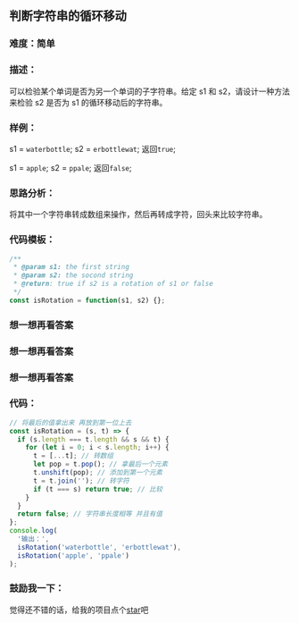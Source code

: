 ## 判断字符串的循环移动

### 难度：简单

### 描述：

可以检验某个单词是否为另一个单词的子字符串。给定 s1 和 s2，请设计一种方法来检验 s2 是否为 s1 的循环移动后的字符串。

### 样例：

s1 = `waterbottle`;
s2 = `erbottlewat`;
返回`true`;

s1 = `apple`;
s2 = `ppale`;
返回`false`;

### 思路分析：

将其中一个字符串转成数组来操作，然后再转成字符，回头来比较字符串。

### 代码模板：

```js
/**
 * @param s1: the first string
 * @param s2: the socond string
 * @return: true if s2 is a rotation of s1 or false
 */
const isRotation = function(s1, s2) {};
```

### 想一想再看答案

### 想一想再看答案

### 想一想再看答案

### 代码：

```js
// 将最后的值拿出来 再放到第一位上去
const isRotation = (s, t) => {
  if (s.length === t.length && s && t) {
    for (let i = 0; i < s.length; i++) {
      t = [...t]; // 转数组
      let pop = t.pop(); // 拿最后一个元素
      t.unshift(pop); // 添加到第一个元素
      t = t.join(''); // 转字符
      if (t === s) return true; // 比较
    }
  }
  return false; // 字符串长度相等 并且有值
};
console.log(
  '输出：',
  isRotation('waterbottle', 'erbottlewat'),
  isRotation('apple', 'ppale')
);
```

### 鼓励我一下：

觉得还不错的话，给我的项目点个[star](https://github.com/OBKoro1/Brush_algorithm)吧
